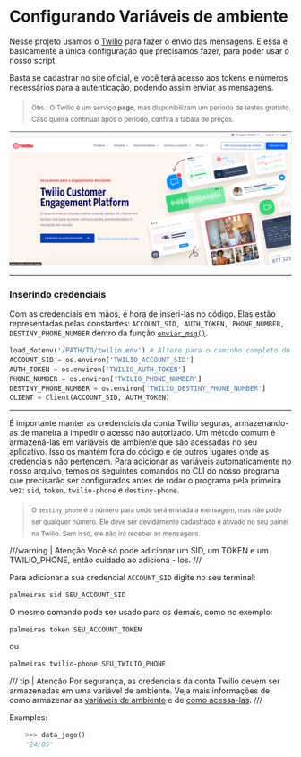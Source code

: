 # Configurando Variáveis de ambiente

Nesse projeto usamos o [Twilio](https://www.twilio.com/pt-br) para fazer o envio das mensagens.
E essa é basicamente a única configuração que precisamos fazer, para poder usar o nosso script.

Basta se cadastrar no site oficial, e você terá acesso aos tokens e números necessários para a autenticação, podendo assim enviar as mensagens.

><sub> Obs.: O Twilio é um serviço **pago**, mas disponibilizam um período de testes gratuito. Caso queira continuar após o período, confira a tabala de preços.</sub> 

![Imagem Twilio](../assets/imagen_twilio.png)

---

### **Inserindo credenciais**

Com as credenciais em mãos, é hora de inseri-las no código. Elas estão representadas pelas constantes: `ACCOUNT_SID, AUTH_TOKEN, PHONE_NUMBER, DESTINY_PHONE_NUMBER` dentro da função [`enviar_msg()`](../API/functions.md).

```python title="app/functions.py"
load_dotenv('/PATH/TO/twilio.env') # Altere para o caminho completo do seu arquivo twilio.env
ACCOUNT_SID = os.environ['TWILIO_ACCOUNT_SID']
AUTH_TOKEN = os.environ['TWILIO_AUTH_TOKEN']
PHONE_NUMBER = os.environ['TWILIO_PHONE_NUMBER']
DESTINY_PHONE_NUMBER = os.environ['TWILIO_DESTINY_PHONE_NUMBER']
CLIENT = Client(ACCOUNT_SID, AUTH_TOKEN)
```

---

É importante manter as credenciais da conta Twilio seguras, armazenando-as de maneira a impedir o acesso não autorizado. Um método comum é armazená-las em variáveis de ambiente que são acessadas no seu aplicativo. Isso os mantém fora do código e de outros lugares onde as credenciais não pertencem.
Para adicionar as variáveis automaticamente no nosso arquivo, temos os seguintes comandos no CLI do nosso programa que precisarão ser configurados antes de rodar o programa pela primeira vez: ```sid```,  ```token```, ```twilio-phone``` e ```destiny-phone```.


><sub> O `destiny_phone` é o número para onde será enviada a mensagem, mas não pode ser qualquer número. Ele deve ser devidamente cadastrado e ativado no seu painel na Twilio. Sem isso, ele não irá receber as mensagens.</sub>

///warning | Atenção
Você só pode adicionar um SID, um TOKEN e um TWILIO_PHONE, então cuidado ao adicioná - los.
///

Para adicionar a sua credencial `ACCOUNT_SID` digite no seu terminal:

```bash
palmeiras sid SEU_ACCOUNT_SID
```
O mesmo comando pode ser usado para os demais, como no exemplo:

```bash
palmeiras token SEU_ACCOUNT_TOKEN
```
ou
```bash
palmeiras twilio-phone SEU_TWILIO_PHONE
```

/// tip | Atenção
Por segurança, as credenciais da conta Twilio devem ser armazenadas em uma variável de ambiente.
Veja mais informações de como armazenar as [variáveis de ambiente](https://www.twilio.com/docs/usage/secure-credentials) e de [como acessa-las](https://www.twilio.com/blog/environment-variables-python).
///  


Examples:
```python
    >>> data_jogo()
    '24/05'
```